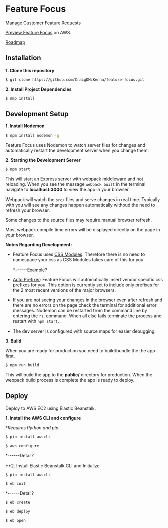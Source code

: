# Feature Focus
Manage Customer Feature Requests

[Preview Feature Focus](http://feature-focus.us-west-2.elasticbeanstalk.com/) on AWS.

[Roadmap](https://github.com/CraigDMcKenna/feature-focus/blob/master/ROADMAP.md)

## Installation

**1. Clone this repository**
 
 ```bash
 $ git clone https://github.com/CraigDMcKenna/feature-focus.git
 ```
 
 **2. Install Project Dependencies**
 
 ```bash
 $ nmp install
 ```
 
## Development Setup
 
 **1. Install Nodemon**

 ```bash
 $ npm install nodemon -g
```
 
Feature Focus uses Nodemon to watch server files for changes and 
automatically restart the development server when you change them.
 
 **2. Starting the Development Server**

 ```bash
 $ npm start
 ```
 
This will start an Express server with webpack middleware and 
hot reloading.  When you see the message ```webpack built``` in 
the terminal navigate to **localhost:3000** to view the app
in your browser.
 
Webpack will watch the ```src/``` files and serve changes in 
real time. Typically with you will see any changes happen
automatically withoud the need to refresh your browser.

Some changes to the source files may require manual browser
refresh. 

Most webpack compile time errors will be displayed
directly on the page in your browser.

**Notes Regarding Development:**
*  Feature Focus uses [CSS Modules](http://glenmaddern.com/articles/css-modules).
   Therefore there is no need to namespace your css as CSS Modules takes care
   of this for you.
   
   *------Example?
   
*  [Auto Prefixer](https://autoprefixer.github.io/): Feature Focus
   will automatically insert vendor specific css prefixes for you.
   This option is currently set to include only prefixes for the 2 
   most recent versions of the major browsers.
   
*  If you are not seeing your changes in the browser even
   after refresh and there are no errors on the page check the
   terminal for additional error messages. Nodemon can be
   restarted from the command line by entering the ```rs```.
   command. When all else fails terminate the process
   and restart with ```npm start```.
   
*  The dev server is configured with source maps for easier debugging.
   
**3. Build**

When you are ready for production you need to build/bundle 
the the app first.

```bash
$ npm run build
```
This will build the app to the **public/** directory for production.
When the webpack build process is complete the app is ready to deploy.

## Deploy
Deploy to AWS EC2 using Elastic Beanstalk.

**1. Install the AWS CLI and configure**

**Requires Python and pip.*

```bash
$ pip install awscli

$ aws configure
```

*------Detail?


**2. Install Elastic Beanstalk CLI and Initialize

 ```bash
$ pip install awscli

$ eb init
```

 *------Detail?
 



```bash
$ eb create

$ eb deploy

$ eb open
```
 